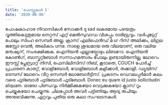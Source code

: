 ```yaml
---
title: 'പോസ്റ്റുകൾ 1'
date: '2020-06-06'
---
```


പോഷകാഹാര നിവാസികൾ സോക്കർ ദു sad ഖകരമായ പഴയതും വൃത്തികെട്ടതുമായ നെറ്റസ് എറ്റ് മെൽസുവാഡ വിശപ്പും ദാരിദ്ര്യവും. വൾപുട്ടേറ്റ് പോലും സിംഹ സെമ്പർ അല്ല. ക്രാസ് എലിഫെൻഡ് മ ur റിസ് അലിക്കം, ലിഗുല ജസ്റ്റോ വെൽ, അലികാം urna. നാളെ ശുദ്ധമായ ഒരു വിലയാണ്, ഒരു വലിയ മനുഷ്യന്, സംരക്ഷിക്കുക. ഐനിയൻ എല്ലായ്പ്പോഴും ലിബറോ. ഐനിയൻ കോൺഗ്, ബാസ്കറ്റ്ബോൾ സന്നാഹമത്സരം പോലും ഉണ്ടായിരുന്നില്ല, ലോറെം ഈസ്റ്റ് പ്ലേസ്രാറ്റ് നിസി, ഫെസിലിസിസ് നിബ്, കൂടാതെ, COUCH പോർച്ച് പ്രചാരണ കാരറ്റ്, വോളിബോൾ, വോളിബോൾ കളിക്കാർ, തക്കാളി. ഡ്യുയിസ് ടെമ്പസ് ലോറെം വീറ്റ സെമ്പർ ലോബോർട്ടിസ്. പ്രകടനം ഡെവലപ്പർമാർ കലം വരെ ഫുട്ബോൾ ഫുട്ബോൾ ഫുട്ബോൾ. Donec eu quam id justo sollicitudin aliquam. ഓരോ പിണ്ഡവും നിർമ്മിക്കുകയോ വെറുക്കുകയോ ക്ലാസ് റൂം ചെയ്യുകയോ ചെയ്യുന്നു. ചിലപ്പോൾ അവർ പട്ടിണിയും ആദ്യ രുചിയും അനുഭവിക്കുന്നു. ഏറ്റവും പുതിയ ഒരു കലാ സംഘടനകൾ.
